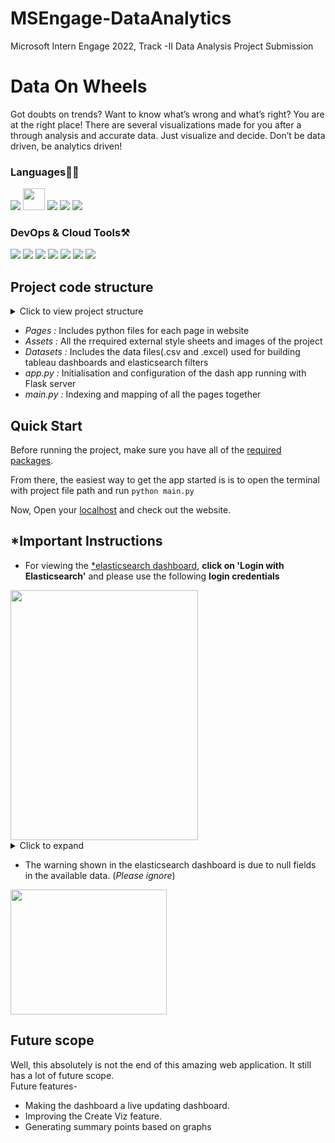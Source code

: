# MSEngage-DataAnalytics
Microsoft Intern Engage 2022, Track -II Data Analysis Project Submission
# Data On Wheels

Got doubts on trends? Want to know what’s wrong and what’s right? You are at the right place! There are several visualizations made for you after a through analysis and accurate data. Just visualize and decide. Don’t be data driven, be analytics driven!

### Languages✍🏼

<img src="https://img.icons8.com/color/35/000000/python--v1.png"/> <img src="https://cdn-images-1.medium.com/max/1200/1*4R9HdZXaBGLPD_xPoit7iA.png" width="35px" height="35px"/> <img src="https://img.icons8.com/color/35/000000/html-5--v1.png"/> <img src="https://img.icons8.com/color/35/000000/css3.png"/>  <img src="https://img.icons8.com/color/35/000000/bootstrap.png"/> 

### DevOps & Cloud Tools⚒️

<img src="https://img.icons8.com/color/35/000000/elasticsearch.png"/> <img src="https://img.icons8.com/external-tal-revivo-color-tal-revivo/35/000000/external-kibana-is-an-open-source-data-visualization-plugin-for-elasticsearch-logo-color-tal-revivo.png"/> <img src="https://img.icons8.com/color/35/000000/pycharm.png"/> <img src="https://img.icons8.com/color/35/000000/tableau-software.png"/> <img src="https://img.icons8.com/color/35/000000/figma--v2.png"/> <img src="https://img.icons8.com/color/35/000000/git.png"/> <img src="https://img.icons8.com/color/35/000000/github.png"/>

## Project code structure
  <details>
    <summary>Click to view project structure</summary>
        📁 DataProjectMSFT/ <br>
        ├─📄 app.py <br>
        ├─📁 assets/ <br>
        │ ├─📄 bg2.jpg <br>
        │ ├─📄 dashbrd.css <br>
        │ ├─📄 dropIcon.jpg <br>
        │ ├─📄 fullL.jpg <br>
        │ ├─📄 home.css <br>
        │ ├─📄 iconDrop.jpg <br>
        │ ├─📄 jumboBg.png <br>
        │ ├─📄 logo.jpg <br>
        │ └─📄 sidebarStyle.css <br>
        ├─📁 datasets/ <br>
        │ ├─📄 cars_enagage_2022_simpleData.csv <br>
        │ ├─📄 createVizTest.xlsx <br>
        │ └─📄 EngageData.xlsx <br>
        ├─📄 main.py <br>
        ├─📁 pages/ <br>
        │ ├─📄 createViz.py <br>
        │ ├─📄 dashboard.py <br>
        │ ├─📄 findCar.py <br>
        │ ├─📄 home.py <br>
        │ ├─📄 sidebar.py <br>
        │ ├─📄 _init_.py <br>
        │ └─📁 _pycache_/ <br>
        │   ├─📄 createViz.cpython-37.pyc <br>
        │   ├─📄 dashboard.cpython-37.pyc <br>
        │   ├─📄 findCar.cpython-37.pyc <br>
        │   ├─📄 home.cpython-37.pyc <br>
        │   ├─📄 sidebar.cpython-37.pyc <br>
        │   └─📄 _init_.cpython-37.pyc <br>
        ├─📄 requirements.txt <br>
        └─📁 _pycache_/ <br>
          └─📄 app.cpython-37.pyc <br>
  </details>
    

  - *Pages :*
    Includes python files for each page in website
  - *Assets :*
    All the rrequired external style sheets and images of the project
  - *Datasets :*
    Includes the data files(.csv and .excel) used for building tableau dashboards and elasticsearch filters
  - *app.py :*
    Initialisation and configuration of the dash app running with Flask server
  - *main.py :*
    Indexing and mapping of all the pages together
    
 ## Quick Start
    
  Before running the project, make sure you have all of the [required packages](https://github.com/Mohana810/MSEngage-DataAnalytics/blob/main/DataProjectMSFT/requirements.txt).

  From there, the easiest way to get the app started is is to open the terminal with project file path and run `python main.py`

  Now, Open your [localhost](http://127.0.0.1:8888/) and check out the website.
  
 ## *Important Instructions
  
  - For viewing the [*elasticsearch dashboard](https://github.com/Mohana810/MSEngage-DataAnalytics/blob/main/DataProjectMSFT/pages/findCar.py), **click on 'Login with Elasticsearch'** and please use the following **login credentials** <br> 
  <html><img src="https://user-images.githubusercontent.com/79496726/170841683-8645441f-8929-451d-ae1e-5b59e18f572f.png", width="300px", height="400px"></html>

  <details>
    <summary>Click to expand</summary>
    <strong>username:</strong> elastic <br>
    <strong>password:</strong> MxsStYProC58mjehMKuOET0j
  </details>
  
  
  - The warning shown in the elasticsearch dashboard is due to null fields in the available data. (*Please ignore*)
  <html><img src="https://user-images.githubusercontent.com/79496726/170841735-33680dc8-cf81-4b3b-a76d-a9dbd5344d05.png", width="250px", height="200px"></html>
  
 ## Future scope
 
  Well, this absolutely is not the end of this amazing web application. It still has a lot of future scope. <br>
  Future features-
  - Making the dashboard a live updating dashboard.
  - Improving the Create Viz feature.
  - Generating summary points based on graphs
